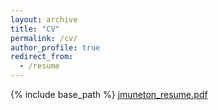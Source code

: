 ```yaml
---
layout: archive
title: "CV"
permalink: /cv/
author_profile: true
redirect_from:
  - /resume
---
```


{% include base_path %}
[jmuneton_resume.pdf](/files/jmuneton_resume.pdf)
